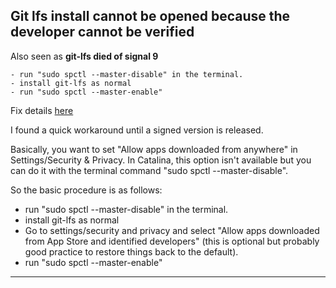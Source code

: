 ## Git lfs install cannot be opened because the developer cannot be verified
Also seen as **git-lfs died of signal 9**

```
- run "sudo spctl --master-disable" in the terminal.
- install git-lfs as normal
- run "sudo spctl --master-enable"
```

Fix details [here](https://github.com/git-lfs/git-lfs/issues/3714) 

I found a quick workaround until a signed version is released.

Basically, you want to set "Allow apps downloaded from anywhere" in Settings/Security & Privacy. In Catalina, this option isn't available but you can do it with the terminal command "sudo spctl --master-disable".

So the basic procedure is as follows:

- run "sudo spctl --master-disable" in the terminal.
- install git-lfs as normal
- Go to settings/security and privacy and select "Allow apps downloaded from App Store and identified developers" (this is optional but probably good practice to restore things back to the default).
- run "sudo spctl --master-enable"
---------
<!--stackedit_data:
eyJoaXN0b3J5IjpbLTU3MDcwMDE4OV19
-->